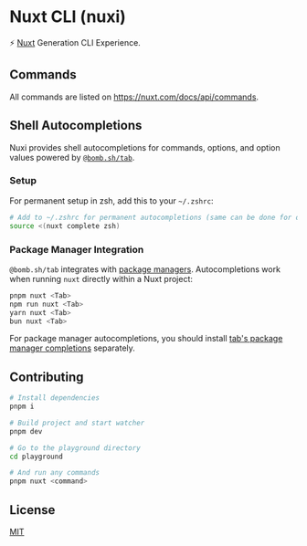 # Nuxt CLI (nuxi)

⚡️ [Nuxt](https://nuxt.com/) Generation CLI Experience.

## Commands

All commands are listed on https://nuxt.com/docs/api/commands.

## Shell Autocompletions

Nuxi provides shell autocompletions for commands, options, and option values powered by [`@bomb.sh/tab`](https://github.com/bombshell-dev/tab).

### Setup

For permanent setup in zsh, add this to your `~/.zshrc`:

```bash
# Add to ~/.zshrc for permanent autocompletions (same can be done for other shells)
source <(nuxt complete zsh)
```

### Package Manager Integration

`@bomb.sh/tab` integrates with [package managers](https://github.com/bombshell-dev/tab?tab=readme-ov-file#package-manager-completions). Autocompletions work when running `nuxt` directly within a Nuxt project:

```bash
pnpm nuxt <Tab>
npm run nuxt <Tab>
yarn nuxt <Tab>
bun nuxt <Tab>
```

For package manager autocompletions, you should install [tab's package manager completions](https://github.com/bombshell-dev/tab?tab=readme-ov-file#package-manager-completions) separately.

## Contributing

```bash
# Install dependencies
pnpm i

# Build project and start watcher
pnpm dev

# Go to the playground directory
cd playground

# And run any commands
pnpm nuxt <command>
```

## License

[MIT](./LICENSE)
